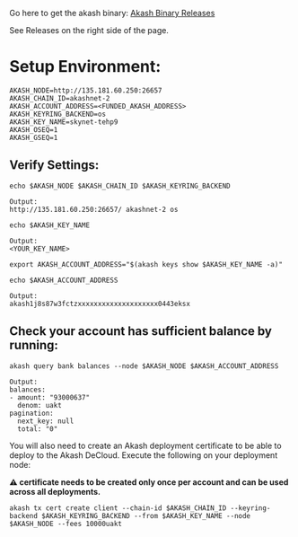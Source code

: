Go here to get the akash binary: [Akash Binary Releases](https://github.com/ovrclk/akash)

See Releases on the right side of the page.  

# Setup Environment:
```
AKASH_NODE=http://135.181.60.250:26657
AKASH_CHAIN_ID=akashnet-2
AKASH_ACCOUNT_ADDRESS=<FUNDED_AKASH_ADDRESS>
AKASH_KEYRING_BACKEND=os
AKASH_KEY_NAME=skynet-tehp9
AKASH_OSEQ=1
AKASH_GSEQ=1
```
## Verify Settings:
```
echo $AKASH_NODE $AKASH_CHAIN_ID $AKASH_KEYRING_BACKEND
```
```
Output:
http://135.181.60.250:26657/ akashnet-2 os
```
```
echo $AKASH_KEY_NAME
```
```
Output:
<YOUR_KEY_NAME>
```
```
export AKASH_ACCOUNT_ADDRESS="$(akash keys show $AKASH_KEY_NAME -a)"

echo $AKASH_ACCOUNT_ADDRESS

Output:
akash1j8s87w3fctzxxxxxxxxxxxxxxxxxxxx0443eksx
```

## Check your account has sufficient balance by running:
```
akash query bank balances --node $AKASH_NODE $AKASH_ACCOUNT_ADDRESS

Output:
balances:
- amount: "93000637"
  denom: uakt
pagination:
  next_key: null
  total: "0"
```
You will also need to create an Akash deployment certificate to be able to deploy to the Akash DeCloud.  Execute the following on your deployment node:

**:warning: certificate needs to be created only once per account and can be used across all deployments.**

```
akash tx cert create client --chain-id $AKASH_CHAIN_ID --keyring-backend $AKASH_KEYRING_BACKEND --from $AKASH_KEY_NAME --node $AKASH_NODE --fees 10000uakt
```
